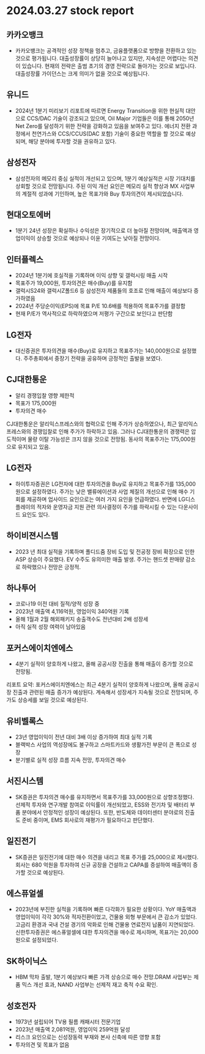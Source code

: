 # 2024.03.27 stock report
## 카카오뱅크
- 카카오뱅크는 공격적인 성장 정책을 멈추고, 금융플랫폼으로 방향을 전환하고 있는 것으로 평가됩니다. 대출성장률이 상당히 늘어나고 있지만, 지속성은 어렵다는 의견이 있습니다. 현재의 전략은 출범 초기의 경영 전략으로 돌아가는 것으로 보입니다. 대출성장률 가이던스는 크게 의미가 없을 것으로 예상됩니다.
## 유니드
- 2024년 1분기 미리보기 리포트에 따르면 Energy Transition을 위한 현실적 대안으로 CCS/DAC 기술이 강조되고 있으며, Oil Major 기업들은 이를 통해 2050년 Net Zero를 달성하기 위한 전략을 강화하고 있음을 보여주고 있다. 에너지 전환 과정에서 천연가스와 CCS/CCUS(DAC 포함) 기술이 중요한 역할을 할 것으로 예상되며, 해당 분야에 투자할 것을 권유하고 있다.
## 삼성전자
- 삼성전자의 메모리 중심 실적이 개선되고 있으며, 1분기 예상실적은 시장 기대치를 상회할 것으로 전망됩니다. 주된 이익 개선 요인은 메모리 실적 향상과 MX 사업부의 계절적 성과에 기인하며, 높은 목표가와 Buy 투자의견이 제시되었습니다.
## 현대오토에버
- 1분기 24년 성장은 확실하나 수익성은 장기적으로 더 높아질 전망이며, 매출액과 영업이익이 상승할 것으로 예상되나 이윤 기여도는 낮아질 전망이다.
## 인터플렉스
- 2024년 1분기에 호실적을 기록하며 이익 상향 및 갤럭시링 매출 시작
- 목표주가 19,000원, 투자의견은 매수(Buy)를 유지함
- 갤럭시S24와 갤럭시Z폴드6 등 삼성전자 제품들의 호조로 인해 매출이 예상보다 증가하였음
- 2024년 주당순이익(EPS)에 목표 P/E 10.6배를 적용하여 목표주가를 결정함
- 현재 P/E가 역사적으로 하락하였으며 저평가 구간으로 보인다고 판단함
## LG전자
- 대신증권은 투자의견을 매수(Buy)로 유지하고 목표주가는 140,000원으로 설정했다. 주주총회에서 중장기 전략을 공유하며 긍정적인 출발을 보였다.
## CJ대한통운
- 알리 경쟁입찰 영향 제한적
- 목표가 175,000원
- 투자의견 매수

CJ대한통운은 알리익스프레스와의 협력으로 인해 주가가 상승하였으나, 최근 알리익스프레스와의 경쟁입찰로 인해 주가가 하락하고 있음. 그러나 CJ대한통운의 경쟁력은 압도적이며 물량 이탈 가능성은 크지 않을 것으로 전망됨. 동사의 목표주가는 175,000원으로 유지되고 있음.
## LG전자
- 하이투자증권은 LG전자에 대한 투자의견을 Buy로 유지하고 목표주가를 135,000원으로 설정하였다. 주가는 낮은 밸류에이션과 사업 체질의 개선으로 인해 매수 기회를 제공하며 업사이드 요인으로는 여러 가지 요인을 언급하였다. 반면에 LG디스플레이의 적자와 운영자금 지원 관련 의사결정이 주가를 하락시킬 수 있는 다운사이드 요인도 있다.
## 하이비젼시스템
- 2023 년 최대 실적을 기록하며 폴디드줌 장비 도입 및 전공정 장비 확장으로 인한 ASP 상승이 주요했다. EV 수주도 유의미한 매출 발생. 주가는 핸드셋 판매량 감소로 하락했으나 전망은 긍정적.
## 하나투어
- 코로나19 이전 대비 질적/양적 성장 중
- 2023년 매출액 4,116억원, 영업이익 340억원 기록
- 올해 1월과 2월 해외패키지 송출객수도 전년대비 2배 성장세
- 아직 실적 성장 여력이 남아있음
## 포커스에이치엔에스
- 4분기 실적이 양호하게 나왔고, 올해 공공시장 진출을 통해 매출이 증가할 것으로 전망됨.

리포트 요약:
포커스에이치엔에스는 최근 4분기 실적이 양호하게 나왔으며, 올해 공공시장 진출과 관련된 매출 증가가 예상된다. 계속해서 성장세가 지속될 것으로 전망되며, 주가도 상승세를 보일 것으로 예상된다.
## 유비벨록스
- 23년 영업이익이 전년 대비 3배 이상 증가하여 최대 실적 기록
- 블랙박스 사업의 역성장에도 불구하고 스마트카드와 생활가전 부문이 큰 폭으로 성장
- 분기별로 실적 성장 흐름 지속 전망, 투자의견 매수
## 서진시스템
- SK증권은 투자의견 매수를 유지하면서 목표주가를 33,000원으로 상향조정했다. 선제적 투자와 연구개발 참여로 이익률이 개선되었고, ESS와 전기차 및 배터리 부품 분야에서 안정적인 성장이 예상된다. 또한, 반도체와 데이터센터 분야로의 진출도 준비 중이며, EMS 회사로의 재평가가 필요하다고 판단했다.
## 일진전기
- SK증권은 일진전기에 대한 매수 의견을 내리고 목표 주가를 25,000으로 제시했다. 회사는 680 억원을 투자하여 신규 공장을 건설하고 CAPA를 증설하여 매출액이 증가할 것으로 예상된다.
## 에스퓨얼셀
- 2023년에 부진한 실적을 기록하며 빠른 다각화가 필요한 상황이다. YoY 매출액과 영업이익이 각각 30%와 적자전환이었고, 건물용 외형 부문에서 큰 감소가 있었다. 고금리 환경과 국내 건설 경기의 악화로 인해 건물용 연료전지 납품이 지연되었다. 신한투자증권은 에스퓨얼셀에 대한 투자의견을 매수로 제시하며, 목표가는 20,000원으로 설정되었다.
## SK하이닉스
- HBM 막차 출발, 1분기 예상보다 빠른 가격 상승으로 매수 전망.DRAM 사업부는 제품 믹스 개선 효과, NAND 사업부는 선제적 재고 축적 수요 확인.
## 성호전자
- 1973년 설립되어 TV용 필름 캐패시터 전문기업
- 2023년 매출액 2,081억원, 영업이익 259억원 달성
- 리스크 요인으로는 신성장동력 부재와 본사 신축에 따른 영향 포함
- 투자의견 및 목표가 없음